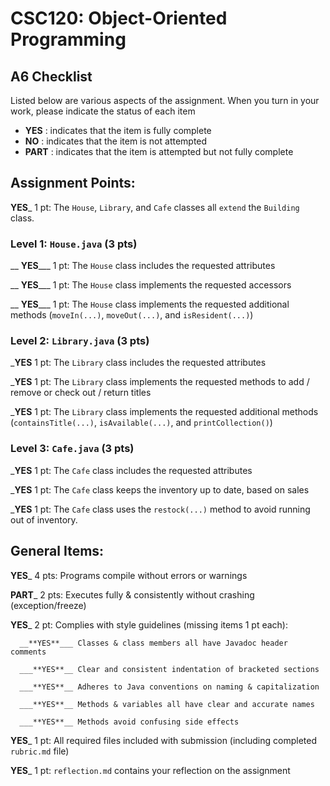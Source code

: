 # CSC120: Object-Oriented Programming
## A6 Checklist

Listed below are various aspects of the assignment.  When you turn in your work, please indicate the status of each item

- **YES** : indicates that the item is fully complete
- **NO** : indicates that the item is not attempted
- **PART** : indicates that the item is attempted but not fully complete


## Assignment Points:

__**YES**___ 1 pt: The `House`, `Library`, and `Cafe` classes all `extend` the `Building` class.

### Level 1: `House.java` (3 pts)

__ **YES**___ 1 pt: The `House` class includes the requested attributes

__ **YES**___ 1 pt: The `House` class implements the requested accessors

__ **YES**___ 1 pt: The `House` class implements the requested additional methods (`moveIn(...)`, `moveOut(...)`, and `isResident(...)`)

### Level 2: `Library.java` (3 pts)

___**YES**__ 1 pt: The `Library` class includes the requested attributes

___**YES**__ 1 pt: The `Library` class implements the requested methods to add / remove or check out / return titles

___**YES**__ 1 pt: The `Library` class implements the requested additional methods (`containsTitle(...)`, `isAvailable(...)`, and `printCollection()`)

### Level 3: `Cafe.java` (3 pts)

___**YES**__ 1 pt: The `Cafe` class includes the requested attributes

___**YES**__ 1 pt: The `Cafe` class keeps the inventory up to date, based on sales

___**YES**__ 1 pt: The `Cafe` class uses the `restock(...)` method to avoid running out of inventory.



## General Items:

__**YES**___ 4 pts: Programs compile without errors or warnings

__**PART**___ 2 pts: Executes fully & consistently without crashing (exception/freeze)

__**YES**___ 2 pt: Complies with style guidelines (missing items 1 pt each):

      __**YES**___ Classes & class members all have Javadoc header comments

      ___**YES**__ Clear and consistent indentation of bracketed sections

      ___**YES**__ Adheres to Java conventions on naming & capitalization

      ___**YES**__ Methods & variables all have clear and accurate names

      ___**YES**__ Methods avoid confusing side effects

__**YES**___ 1 pt: All required files included with submission (including completed `rubric.md` file)

__**YES**___ 1 pt: `reflection.md` contains your reflection on the assignment
